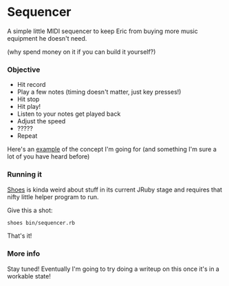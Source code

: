 # Sequencer

A simple little MIDI sequencer to keep Eric from buying more music equipment he doesn't need.

(why spend money on it if you can build it yourself?)

### Objective

- Hit record
- Play a few notes (timing doesn't matter, just key presses!)
- Hit stop
- Hit play!
- Listen to your notes get played back
- Adjust the speed
- ?????
- Repeat

Here's an [example](http://youtu.be/Rl28UCNWSig?t=39s) of the concept I'm going for (and something I'm sure a lot of you have heard before)

### Running it

[Shoes](http://shoesrb.com/) is kinda weird about stuff in its current JRuby stage and requires that nifty little helper program to run.

Give this a shot:

```bash
shoes bin/sequencer.rb
```

That's it!

### More info

Stay tuned! Eventually I'm going to try doing a writeup on this once it's in a workable state!


